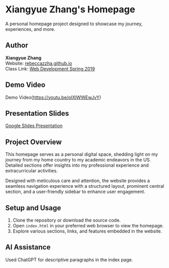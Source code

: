 # Xiangyue Zhang's Homepage

A personal homepage project designed to showcase my journey, experiences, and more.

## Author

**Xiangyue Zhang**  
Website: [rebeccazzha.github.io](https://rebeccazzha.github.io)  
Class Link: [Web Development Spring 2019](http://johnguerra.co/classes/webDevelopment_spring_2019/)

## Demo Video

Demo Video(https://youtu.be/pIXlWWEwJvY)

## Presentation Slides

[Google Slides Presentation](https://docs.google.com/presentation/d/1THg9VeQp9FhiXF0o2Vx5y2ov0tkiTFdOb3RIfqGnA5I/edit?usp=sharing)

## Project Overview

This homepage serves as a personal digital space, shedding light on my journey from my home country to my academic endeavors in the US. Detailed sections offer insights into my professional experience and extracurricular activities.

Designed with meticulous care and attention, the website provides a seamless navigation experience with a structured layout, prominent central section, and a user-friendly sidebar to enhance user engagement.

## Setup and Usage

1. Clone the repository or download the source code.
2. Open `index.html` in your preferred web browser to view the homepage.
3. Explore various sections, links, and features embedded in the website.

## AI Assistance

Used ChatGPT for descriptive paragraphs in the index page.

